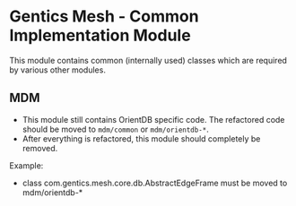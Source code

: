# Gentics Mesh - Common Implementation Module

This module contains common (internally used) classes which are required by various other modules.

## MDM

* This module still contains OrientDB specific code. The refactored code should be moved to `mdm/common` or `mdm/orientdb-*`.
* After everything is refactored, this module should completely be removed.

Example:
* class com.gentics.mesh.core.db.AbstractEdgeFrame must be moved to mdm/orientdb-*
